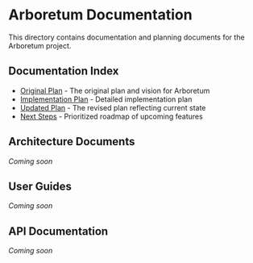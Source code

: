 # Arboretum Documentation

This directory contains documentation and planning documents for the Arboretum project.

## Documentation Index

- [Original Plan](PLAN.md) - The original plan and vision for Arboretum
- [Implementation Plan](IMPLEMENTATION_PLAN.md) - Detailed implementation plan
- [Updated Plan](UPDATED_PLAN.md) - The revised plan reflecting current state
- [Next Steps](NEXT_STEPS.md) - Prioritized roadmap of upcoming features

## Architecture Documents

_Coming soon_

## User Guides

_Coming soon_

## API Documentation

_Coming soon_